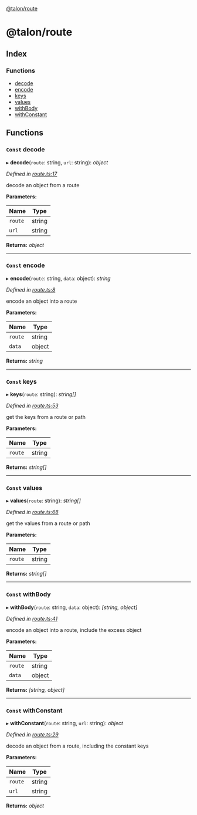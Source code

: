 [@talon/route](README.md)

# @talon/route

## Index

### Functions

- [decode](README.md#const-decode)
- [encode](README.md#const-encode)
- [keys](README.md#const-keys)
- [values](README.md#const-values)
- [withBody](README.md#const-withbody)
- [withConstant](README.md#const-withconstant)

## Functions

### `Const` decode

▸ **decode**(`route`: string, `url`: string): _object_

_Defined in [route.ts:17](https://github.com/talon/javascript-library/blob/2238a6b/packages/route/lib/route.ts#L17)_

decode an object from a route

**Parameters:**

| Name    | Type   |
| ------- | ------ |
| `route` | string |
| `url`   | string |

**Returns:** _object_

---

### `Const` encode

▸ **encode**(`route`: string, `data`: object): _string_

_Defined in [route.ts:8](https://github.com/talon/javascript-library/blob/2238a6b/packages/route/lib/route.ts#L8)_

encode an object into a route

**Parameters:**

| Name    | Type   |
| ------- | ------ |
| `route` | string |
| `data`  | object |

**Returns:** _string_

---

### `Const` keys

▸ **keys**(`route`: string): _string[]_

_Defined in [route.ts:53](https://github.com/talon/javascript-library/blob/2238a6b/packages/route/lib/route.ts#L53)_

get the keys from a route or path

**Parameters:**

| Name    | Type   |
| ------- | ------ |
| `route` | string |

**Returns:** _string[]_

---

### `Const` values

▸ **values**(`route`: string): _string[]_

_Defined in [route.ts:68](https://github.com/talon/javascript-library/blob/2238a6b/packages/route/lib/route.ts#L68)_

get the values from a route or path

**Parameters:**

| Name    | Type   |
| ------- | ------ |
| `route` | string |

**Returns:** _string[]_

---

### `Const` withBody

▸ **withBody**(`route`: string, `data`: object): _[string, object]_

_Defined in [route.ts:41](https://github.com/talon/javascript-library/blob/2238a6b/packages/route/lib/route.ts#L41)_

encode an object into a route, include the excess object

**Parameters:**

| Name    | Type   |
| ------- | ------ |
| `route` | string |
| `data`  | object |

**Returns:** _[string, object]_

---

### `Const` withConstant

▸ **withConstant**(`route`: string, `url`: string): _object_

_Defined in [route.ts:29](https://github.com/talon/javascript-library/blob/2238a6b/packages/route/lib/route.ts#L29)_

decode an object from a route, including the constant keys

**Parameters:**

| Name    | Type   |
| ------- | ------ |
| `route` | string |
| `url`   | string |

**Returns:** _object_
